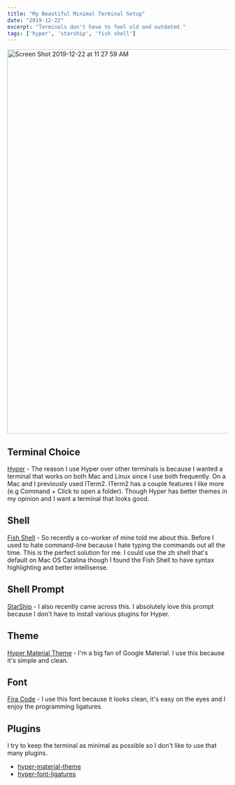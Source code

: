 ```yaml
---
title: "My Beautiful Minimal Terminal Setup"
date: "2019-12-22"
excerpt: "Terminals don't have to feel old and outdated."
tags: ['hyper', 'starship', 'fish shell']
---
```


<img width="876" alt="Screen Shot 2019-12-22 at 11 27 59 AM" src="https://user-images.githubusercontent.com/12568665/71325137-26acf500-24ae-11ea-914e-e5985d8e4404.png">

## Terminal Choice
[Hyper](https://hyper.is/) - The reason I use Hyper over other terminals is because I wanted a terminal that works on both Mac and Linux since I use both frequently. On a Mac and I previously used ITerm2. ITerm2 has a couple features I like more (e.g Command + Click to open a folder). Though Hyper has better themes in my opinion and I want a terminal that looks good.

## Shell
[Fish Shell](https://fishshell.com/) - So recently a co-worker of mine told me about this.  Before I used to hate command-line because I hate typing the commands out all the time. This is the perfect solution for me. I could use the zh shell that's default on Mac OS Catalina though I found the Fish Shell to have syntax highlighting and better intellisense.

## Shell Prompt
[StarShip](https://github.com/starship/starship) - I also recently came across this. I absolutely love this prompt because I don't have to install various plugins for Hyper.

## Theme
[Hyper Material Theme](https://github.com/equinusocio/hyper-material-theme) - I'm a big fan of Google Material. I use this because it's simple and clean.

## Font
[Fira Code](https://github.com/tonsky/FiraCode) - I use this font because it looks clean, it's easy on the eyes and I enjoy the programming ligatures.

## Plugins
I try to keep the terminal as minimal as possible so I don't like to use that many plugins.
* [hyper-material-theme](https://github.com/equinusocio/hyper-material-theme)
* [hyper-font-ligatures](https://github.com/tolbertam/hyper-font-ligatures)

